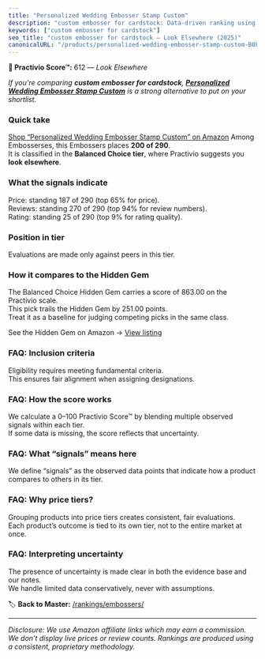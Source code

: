 ```yaml
---
title: "Personalized Wedding Embosser Stamp Custom"
description: "custom embosser for cardstock: Data-driven ranking using the Practivio Score™. Positioned by quality, value, demand, findability, momentum."
keywords: ["custom embosser for cardstock"]
seo_title: "custom embosser for cardstock — Look Elsewhere (2025)"
canonicalURL: "/products/personalized-wedding-embosser-stamp-custom-B0FJQQ272F/"
---
```


**🚫 Practivio Score™:** 612 — _Look Elsewhere_


*If you're comparing **custom embosser for cardstock**, **[Personalized Wedding Embosser Stamp Custom](https://www.amazon.com/dp/B0FJQQ272F?tag=practivio-20)** is a strong alternative to put on your shortlist.*
### Quick take
[Shop “Personalized Wedding Embosser Stamp Custom” on Amazon](https://www.amazon.com/dp/B0FJQQ272F?tag=practivio-20)
Among Embosserses, this Embossers places **200 of 290**.  
It is classified in the **Balanced Choice tier**, where Practivio suggests you **look elsewhere**.

### What the signals indicate
Price: standing 187 of 290 (top 65% for price).  
Reviews: standing 270 of 290 (top 94% for review numbers).  
Rating: standing 25 of 290 (top 9% for rating quality).  

### Position in tier
Evaluations are made only against peers in this tier.

### How it compares to the Hidden Gem
The Balanced Choice Hidden Gem carries a score of 863.00 on the Practivio scale.  
This pick trails the Hidden Gem by 251.00 points.  
Treat it as a baseline for judging competing picks in the same class.  

See the Hidden Gem on Amazon → [View listing](https://www.amazon.com/dp/B09TQ5X3HR?tag=practivio-20)

### FAQ: Inclusion criteria
Eligibility requires meeting fundamental criteria.  
This ensures fair alignment when assigning designations.

### FAQ: How the score works
We calculate a 0–100 Practivio Score™ by blending multiple observed signals within each tier.  
If some data is missing, the score reflects that uncertainty.

### FAQ: What “signals” means here
We define “signals” as the observed data points that indicate how a product compares to others in its tier.

### FAQ: Why price tiers?
Grouping products into price tiers creates consistent, fair evaluations.  
Each product’s outcome is tied to its own tier, not to the entire market at once.

### FAQ: Interpreting uncertainty
The presence of uncertainty is made clear in both the evidence base and our notes.  
We handle limited data conservatively, never with assumptions.


🏷️ **Back to Master:** [/rankings/embossers/](/rankings/embossers/)

---
_Disclosure: We use Amazon affiliate links which may earn a commission. We don’t display live prices or review counts. Rankings are produced using a consistent, proprietary methodology._
